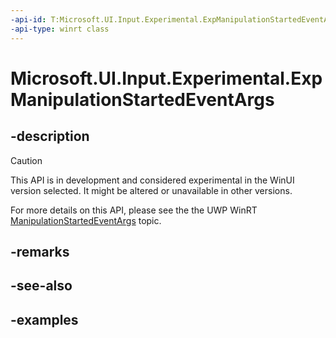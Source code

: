 ```yaml
---
-api-id: T:Microsoft.UI.Input.Experimental.ExpManipulationStartedEventArgs
-api-type: winrt class
---
```


# Microsoft.UI.Input.Experimental.ExpManipulationStartedEventArgs

<!--
public sealed class ExpManipulationStartedEventArgs
-->

## -description

> [!CAUTION]
> This API is in development and considered experimental in the WinUI version selected. It might be altered or unavailable in other versions.

For more details on this API, please see the the UWP WinRT [ManipulationStartedEventArgs](/uwp/api/windows.ui.input.manipulationstartedeventargs) topic.

## -remarks

## -see-also

## -examples
